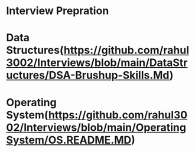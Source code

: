 # Interview Prepration

# Data Structures(https://github.com/rahul3002/Interviews/blob/main/DataStructures/DSA-Brushup-Skills.Md)

# Operating System(https://github.com/rahul3002/Interviews/blob/main/OperatingSystem/OS.README.MD)